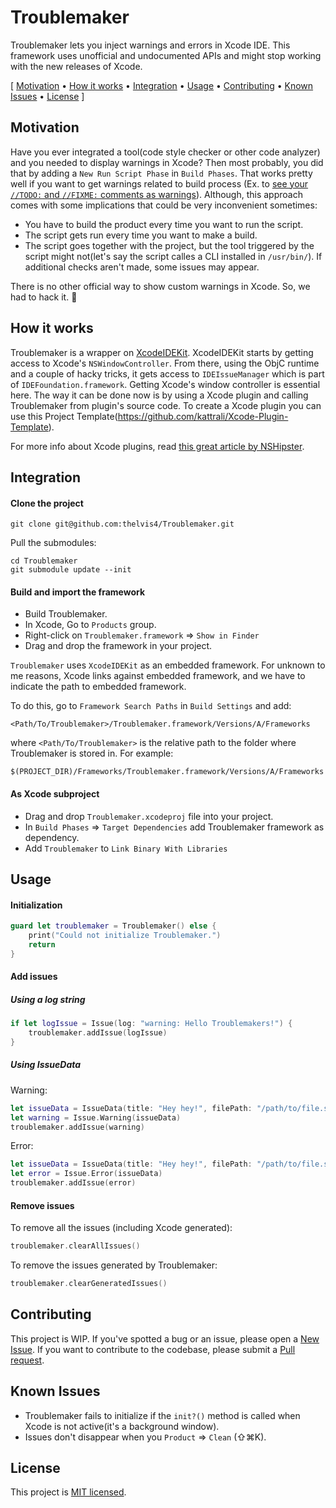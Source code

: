 # Troublemaker
Troublemaker lets you inject warnings and errors in Xcode IDE. This framework uses unofficial and undocumented APIs and might stop working with the new releases of Xcode.

[ [Motivation](#motivation) &bull; [How it works](#how-it-works) &bull; [Integration](#integration)
&bull; [Usage](#usage) &bull; [Contributing](#contributing) &bull; [Known Issues](#known-issues) &bull; [License](#license) ]


## Motivation
Have you ever integrated a tool(code style checker or other code analyzer) and you needed to display warnings in Xcode? 
Then most probably, you did that by adding a `New Run Script Phase` in `Build Phases`.
That works pretty well if you want to get warnings related to build process (Ex. to [see your `//TODO:` and `//FIXME:` comments as warnings](https://deallocatedobjects.com/posts/show-todos-and-fixmes-as-warnings-in-xcode-4)).
Although, this approach comes with some implications that could be very inconvenient sometimes:
* You have to build the product every time you want to run the script.
* The script gets run every time you want to make a build.
* The script goes together with the project, but the tool triggered by the script might not(let's say the script calles a CLI installed in `/usr/bin/`). If additional checks aren't made, some issues may appear.

There is no other official way to show custom warnings in Xcode. So, we had to hack it. 👻

## How it works
Troublemaker is a wrapper on [XcodeIDEKit](https://github.com/thelvis4/XcodeIDEKit). XcodeIDEKit starts by getting access to Xcode's `NSWindowController`. From there, using the ObjC runtime and a couple of hacky tricks, it gets access to `IDEIssueManager` which is part of `IDEFoundation.framework`.
Getting Xcode's window controller is essential here. The way it can be done now is by using a Xcode plugin and calling Troublemaker from plugin's source code. To create a Xcode plugin you can use this Project Template(https://github.com/kattrali/Xcode-Plugin-Template).

For more info about Xcode plugins, read [this great article by NSHipster](http://nshipster.com/xcode-plugins/).

## Integration

#### Clone the project
```shell
git clone git@github.com:thelvis4/Troublemaker.git
```
Pull the submodules:
```shell
cd Troublemaker
git submodule update --init
```

#### Build and import the framework
- Build Troublemaker.
- In Xcode, Go to `Products` group.
- Right-click on `Troublemaker.framework` => `Show in Finder`
- Drag and drop the framework in your project.

`Troublemaker` uses `XcodeIDEKit` as an embedded framework. For unknown to me reasons, Xcode links against embedded framework, and we have to indicate the path to embedded framework. 

To do this, go to `Framework Search Paths` in `Build Settings` and add:
```
<Path/To/Troublemaker>/Troublemaker.framework/Versions/A/Frameworks
```
where `<Path/To/Troublemaker>` is the relative path to the folder where Troublemaker is stored in.
For example:
```
$(PROJECT_DIR)/Frameworks/Troublemaker.framework/Versions/A/Frameworks
```

#### As Xcode subproject
- Drag and drop `Troublemaker.xcodeproj` file into your project.
- In `Build Phases` => `Target Dependencies` add Troublemaker framework as dependency.
- Add `Troublemaker` to `Link Binary With Libraries`

## Usage

#### Initialization
```swift
guard let troublemaker = Troublemaker() else {
    print("Could not initialize Troublemaker.")
    return
}
```

#### Add issues
##### Using a log string
```swift
if let logIssue = Issue(log: "warning: Hello Troublemakers!") {
    troublemaker.addIssue(logIssue)
}
```
##### Using IssueData
Warning:
```swift
let issueData = IssueData(title: "Hey hey!", filePath: "/path/to/file.swift", line: 5)
let warning = Issue.Warning(issueData)
troublemaker.addIssue(warning)
```
Error:
```swift
let issueData = IssueData(title: "Hey hey!", filePath: "/path/to/file.swift", line: 5)
let error = Issue.Error(issueData)
troublemaker.addIssue(error)
```

#### Remove issues
To remove all the issues (including Xcode generated):
```swift
troublemaker.clearAllIssues()
```
To remove the issues generated by Troublemaker:
```swift
troublemaker.clearGeneratedIssues()
```

## Contributing
This project is WIP. If you've spotted a bug or an issue, please open a [New Issue](https://github.com/thelvis4/Troublemaker/issues/new). If you want to contribute to the codebase, please submit a [Pull request](https://help.github.com/articles/using-pull-requests/).

## Known Issues
* Troublemaker fails to initialize if the `init?()` method is called when Xcode is not active(it's a background window).
* Issues don't disappear when you `Product` => `Clean` (⇧⌘K).

## License
This project is [MIT licensed](https://github.com/thelvis4/Troublemaker/blob/master/LICENSE).
